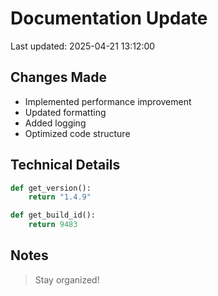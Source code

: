 # Documentation Update

Last updated: 2025-04-21 13:12:00

## Changes Made
- Implemented performance improvement
- Updated formatting
- Added logging
- Optimized code structure

## Technical Details
```python
def get_version():
    return "1.4.9"

def get_build_id():
    return 9483
```

## Notes
> Stay organized!
